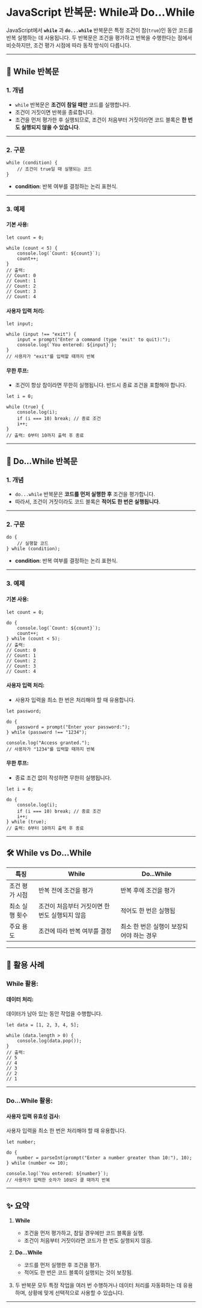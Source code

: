 # JavaScript 반복문: While과 Do...While

JavaScript에서 **`while`** 과 **`do...while`** 반복문은 특정 조건이 참(`true`)인 동안 코드를 반복 실행하는 데 사용됩니다. 두 반복문은 조건을 평가하고 반복을 수행한다는 점에서 비슷하지만, 조건 평가 시점에 따라 동작 방식이 다릅니다.

---

## 📖 While 반복문

### **1. 개념**
- `while` 반복문은 **조건이 참일 때만** 코드를 실행합니다.
- 조건이 거짓이면 반복을 종료합니다.
- 조건을 먼저 평가한 후 실행되므로, 조건이 처음부터 거짓이라면 코드 블록은 **한 번도 실행되지 않을 수 있습니다**.

---

### **2. 구문**
```
while (condition) {
    // 조건이 true일 때 실행되는 코드
}
```

- **condition**: 반복 여부를 결정하는 논리 표현식.

---

### **3. 예제**

#### 기본 사용:
```
let count = 0;

while (count < 5) {
    console.log(`Count: ${count}`);
    count++;
}
// 출력:
// Count: 0
// Count: 1
// Count: 2
// Count: 3
// Count: 4
```

#### 사용자 입력 처리:
```
let input;

while (input !== "exit") {
    input = prompt("Enter a command (type 'exit' to quit):");
    console.log(`You entered: ${input}`);
}
// 사용자가 "exit"를 입력할 때까지 반복
```

#### 무한 루프:
- 조건이 항상 참이라면 무한히 실행됩니다. 반드시 종료 조건을 포함해야 합니다.
```
let i = 0;

while (true) {
    console.log(i);
    if (i === 10) break; // 종료 조건
    i++;
}
// 출력: 0부터 10까지 출력 후 종료
```

---

## 📖 Do...While 반복문

### **1. 개념**
- `do...while` 반복문은 **코드를 먼저 실행한 후** 조건을 평가합니다.
- 따라서, 조건이 거짓이라도 코드 블록은 **적어도 한 번은 실행됩니다**.

---

### **2. 구문**
```
do {
    // 실행할 코드
} while (condition);
```

- **condition**: 반복 여부를 결정하는 논리 표현식.

---

### **3. 예제**

#### 기본 사용:
```
let count = 0;

do {
    console.log(`Count: ${count}`);
    count++;
} while (count < 5);
// 출력:
// Count: 0
// Count: 1
// Count: 2
// Count: 3
// Count: 4
```

#### 사용자 입력 처리:
- 사용자 입력을 최소 한 번은 처리해야 할 때 유용합니다.
```
let password;

do {
    password = prompt("Enter your password:");
} while (password !== "1234");

console.log("Access granted.");
// 사용자가 "1234"를 입력할 때까지 반복
```

#### 무한 루프:
- 종료 조건 없이 작성하면 무한히 실행됩니다.
```
let i = 0;

do {
    console.log(i);
    if (i === 10) break; // 종료 조건
    i++;
} while (true);
// 출력: 0부터 10까지 출력 후 종료
```

---

## 🛠️ While vs Do...While

| 특징               | While                                  | Do...While                              |
|--------------------|---------------------------------------|----------------------------------------|
| 조건 평가 시점      | 반복 전에 조건을 평가                  | 반복 후에 조건을 평가                   |
| 최소 실행 횟수      | 조건이 처음부터 거짓이면 한 번도 실행되지 않음 | 적어도 한 번은 실행됨                   |
| 주요 용도           | 조건에 따라 반복 여부를 결정           | 최소 한 번은 실행이 보장되어야 하는 경우 |

---

## 📂 활용 사례

### While 활용:
#### 데이터 처리:
데이터가 남아 있는 동안 작업을 수행합니다.
```
let data = [1, 2, 3, 4, 5];

while (data.length > 0) {
    console.log(data.pop());
}
// 출력:
// 5
// 4
// 3
// 2
// 1
```

---

### Do...While 활용:
#### 사용자 입력 유효성 검사:
사용자 입력을 최소 한 번은 처리해야 할 때 유용합니다.
```
let number;

do {
    number = parseInt(prompt("Enter a number greater than 10:"), 10);
} while (number <= 10);

console.log(`You entered: ${number}`);
// 사용자가 입력한 숫자가 10보다 클 때까지 반복
```

---

## ✨ 요약

1. **While**
   - 조건을 먼저 평가하고, 참일 경우에만 코드 블록을 실행.
   - 조건이 처음부터 거짓이라면 코드가 한 번도 실행되지 않음.

2. **Do...While**
   - 코드를 먼저 실행한 후 조건을 평가.
   - 적어도 한 번은 코드 블록이 실행되는 것이 보장됨.

3. 두 반복문 모두 특정 작업을 여러 번 수행하거나 데이터 처리를 자동화하는 데 유용하며, 상황에 맞게 선택적으로 사용할 수 있습니다.

---
